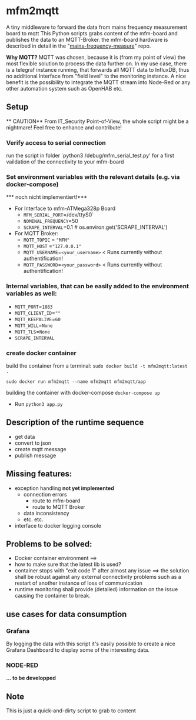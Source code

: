 # mfm2mqtt
A tiny middleware to forward the data from mains frequency measurement board to mqtt
This Python scripts grabs content of the mfm-board and publishes the data to an MQTT-Broker.
the mfm-board hardware is described in detail in the
"[mains-frequency-measure](https://gitlab.com/Wuifi/mains-frequency-measure/)"  repo. 

**Why MQTT?**
MQTT was chosen, because it is (from my point of view) the most flexible solution to process the data further on.
In my use case, there is a telegraf instance running, that forwards all MQTT data to InfluxDB, thus no additional Interface from "field level" to the monitoring instance. A nice benefit is the possibility to integrate the MQTT stream into Node-Red or any other automation system such as OpenHAB etc.

## Setup

** CAUTION**
From IT_Security Point-of-View, the whole script might be a nightmare!
Feel free to enhance and contribute!

### Verify access to serial connection
run the script in folder `python3 /debug/mfm_serial_test.py' for a first vaildation of the connectivity to your mfm-board

### Set environment variables with the relevant details (e.g. via docker-compose)  
*** noch nicht implementiert!***
* For Interface to mfm-ATMega328p Board
  * `MFM_SERIAL_PORT`=/dev/ttyS0`
  * `NOMINAL_FREQUENCY`=50
  * `SCRAPE_INTERVAL`=0.1 # os.environ.get('SCRAPE_INTERVAL')
* For MQTT Broker:
  * `MQTT_TOPIC` = `"MFM"`
  * `MQTT_HOST` =`"127.0.0.1"`
  * `MQTT_USERNAME`=`<your_username>`  < Runs currently without authentification!
  * `MQTT_PASSWORD`=`<your_password>`  < Runs currently without authentification!

### Internal variables, that can be easily added to the environment variables as well:  
  * `MQTT_PORT`=`1883`
  * `MQTT_CLIENT_ID`=`""`
  * `MQTT_KEEPALIVE`=`60`
  * `MQTT_WILL`=`None`
  * `MQTT_TLS`=`None`
  * `SCRAPE_INTERVAL`

### create docker container
build the container from a terminal:
`sudo docker build -t mfm2mqtt:latest .`

`sudo docker run mfm2mqtt --name mfm2mqtt mfm2mqtt/app`

building the container with docker-compose
`docker-compose up`

 * Run `python3 app.py`


## Description of the runtime sequence
- get data
- convert to json
- create mqtt message
- publish message

## Missing features:
- exception handling  **not yet implemented**
  - connection errors
    - route to mfm-board
    - route to MQTT Broker
  - data inconsistency
  - etc. etc.
- interface to docker logging console

## Problems to be solved:
- Docker container environment ==> 
-  how to make sure that the latest lib is used?
- container stops with "exit code 1" after almost any issue ==> the solution shall be robust against any external connectivity problems such as a restart of another instance of loss of communication
- runtime monitoring shall provide (detailed) information on the issue causing the container to break.

## use cases for data consumption
### Grafana

By logging the data with this script it's easily possible to create a nice
Grafana Dashboard to display some of the interesting data.

### NODE-RED
**... to be developped**


## Note

This is just a quick-and-dirty script to grab to content
